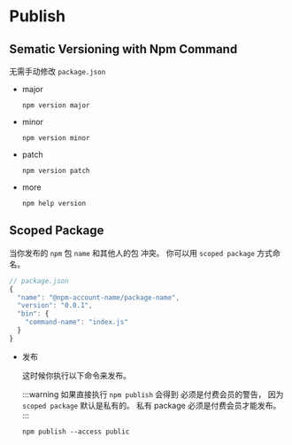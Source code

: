 # Publish

## Sematic Versioning with Npm Command

无需手动修改 `package.json`

- major

  ```shell
  npm version major
  ```

- minor

  ```shell
  npm version minor
  ```

- patch

  ```shell
  npm version patch
  ```

- more

  ```shell
  npm help version
  ```

## Scoped Package

当你发布的 `npm` 包 `name` 和其他人的包 冲突。 你可以用 `scoped package` 方式命名。

```js
// package.json
{
  "name": "@npm-account-name/package-name",
  "version": "0.0.1",
  "bin": {
    "command-name": "index.js"
  }
}

```

- 发布

  这时候你执行以下命令来发布。

  :::warning
  如果直接执行 `npm publish` 会得到 必须是付费会员的警告， 因为 `scoped package` 默认是私有的。 私有 package 必须是付费会员才能发布。
  :::

  ```shell
  npm publish --access public
  ```
